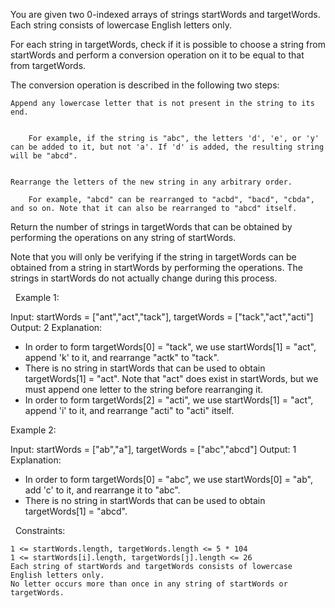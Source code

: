 You are given two 0-indexed arrays of strings startWords and targetWords. Each string consists of lowercase English letters only.

For each string in targetWords, check if it is possible to choose a string from startWords and perform a conversion operation on it to be equal to that from targetWords.

The conversion operation is described in the following two steps:


	Append any lowercase letter that is not present in the string to its end.

	
		For example, if the string is "abc", the letters 'd', 'e', or 'y' can be added to it, but not 'a'. If 'd' is added, the resulting string will be "abcd".
	
	
	Rearrange the letters of the new string in any arbitrary order.
	
		For example, "abcd" can be rearranged to "acbd", "bacd", "cbda", and so on. Note that it can also be rearranged to "abcd" itself.
	
	


Return the number of strings in targetWords that can be obtained by performing the operations on any string of startWords.

Note that you will only be verifying if the string in targetWords can be obtained from a string in startWords by performing the operations. The strings in startWords do not actually change during this process.

 
Example 1:

Input: startWords = ["ant","act","tack"], targetWords = ["tack","act","acti"]
Output: 2
Explanation:
- In order to form targetWords[0] = "tack", we use startWords[1] = "act", append 'k' to it, and rearrange "actk" to "tack".
- There is no string in startWords that can be used to obtain targetWords[1] = "act".
  Note that "act" does exist in startWords, but we must append one letter to the string before rearranging it.
- In order to form targetWords[2] = "acti", we use startWords[1] = "act", append 'i' to it, and rearrange "acti" to "acti" itself.


Example 2:

Input: startWords = ["ab","a"], targetWords = ["abc","abcd"]
Output: 1
Explanation:
- In order to form targetWords[0] = "abc", we use startWords[0] = "ab", add 'c' to it, and rearrange it to "abc".
- There is no string in startWords that can be used to obtain targetWords[1] = "abcd".


 
Constraints:


	1 <= startWords.length, targetWords.length <= 5 * 104
	1 <= startWords[i].length, targetWords[j].length <= 26
	Each string of startWords and targetWords consists of lowercase English letters only.
	No letter occurs more than once in any string of startWords or targetWords.

